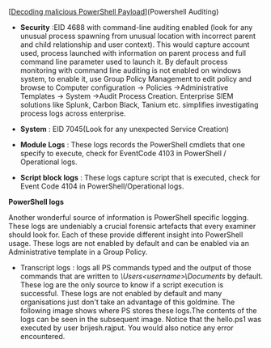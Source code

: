 [[Decoding malicious PowerShell Payload](https://www.linkedin.com/pulse/decoding-malicious-powershell-payload-brijesh-rajput)](Powershell Auditing)


- **Security** :EID 4688 with command-line auditing enabled (look for any unusual process spawning from unusual location with incorrect parent and child relationship and user context). This would capture account used, process launched with information on parent process and full command line parameter used to launch it. By default process monitoring with command line auditing is not enabled on windows system, to enable it, use Group Policy Management to edit policy and browse to Computer configuration -> Policies ->Administrative Templates -> System ->Audit Process Creation. Enterprise SIEM solutions like Splunk, Carbon Black, Tanium etc. simplifies investigating process logs across enterprise.

- **System** : EID 7045(Look for any unexpected Service Creation)
- **Module Logs** : These logs records the PowerShell cmdlets that one specify to execute, check for EventCode 4103 in PowerShell / Operational logs.
- **Script block logs** : These logs capture script that is executed, check for Event Code 4104 in PowerShell/Operational logs. 

**PowerShell logs**

Another wonderful source of information is PowerShell specific logging. These logs are undeniably a crucial forensic artefacts that every examiner should look for. Each of these provide different insight into PowerShell usage. These logs are not enabled by default and can be enabled via an Administrative template in a Group Policy.

- Transcript logs : logs all PS commands typed and the output of those commands that are written to _\Users\<username>\Documents_ by default. These log are the only source to know if a script execution is successful. These logs are not enabled by default and many organisations just don't take an advantage of this goldmine. The following image shows where PS stores these logs.The contents of the logs can be seen in the subsequent image. Notice that the hello.ps1 was executed by user brijesh.rajput. You would also notice any error encountered.